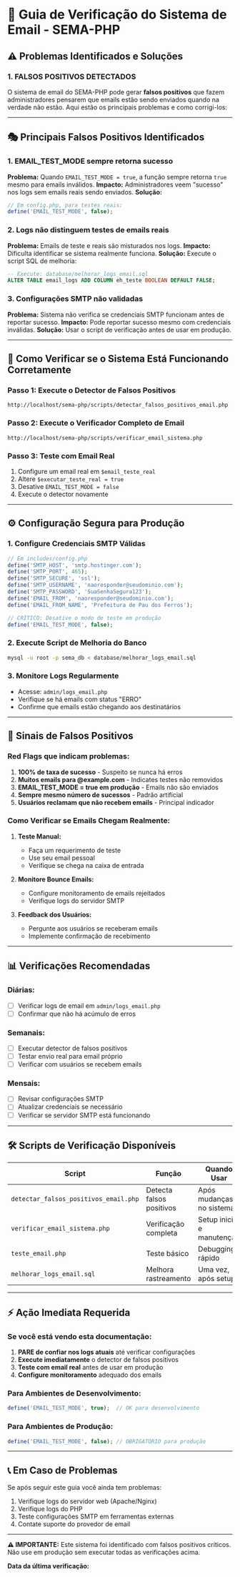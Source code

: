# 🚨 Guia de Verificação do Sistema de Email - SEMA-PHP

## ⚠️ Problemas Identificados e Soluções

### 1. **FALSOS POSITIVOS DETECTADOS**

O sistema de email do SEMA-PHP pode gerar **falsos positivos** que fazem administradores pensarem que emails estão sendo enviados quando na verdade não estão. Aqui estão os principais problemas e como corrigi-los:

---

## 🎭 **Principais Falsos Positivos Identificados**

### **1. EMAIL_TEST_MODE sempre retorna sucesso**
**Problema:** Quando `EMAIL_TEST_MODE = true`, a função sempre retorna `true` mesmo para emails inválidos.
**Impacto:** Administradores veem "sucesso" nos logs sem emails reais sendo enviados.
**Solução:** 
```php
// Em config.php, para testes reais:
define('EMAIL_TEST_MODE', false);
```

### **2. Logs não distinguem testes de emails reais**
**Problema:** Emails de teste e reais são misturados nos logs.
**Impacto:** Dificulta identificar se sistema realmente funciona.
**Solução:** Execute o script SQL de melhoria:
```sql
-- Execute: database/melhorar_logs_email.sql
ALTER TABLE email_logs ADD COLUMN eh_teste BOOLEAN DEFAULT FALSE;
```

### **3. Configurações SMTP não validadas**
**Problema:** Sistema não verifica se credenciais SMTP funcionam antes de reportar sucesso.
**Impacto:** Pode reportar sucesso mesmo com credenciais inválidas.
**Solução:** Usar o script de verificação antes de usar em produção.

---

## 🔧 **Como Verificar se o Sistema Está Funcionando Corretamente**

### **Passo 1: Execute o Detector de Falsos Positivos**
```
http://localhost/sema-php/scripts/detectar_falsos_positivos_email.php
```

### **Passo 2: Execute o Verificador Completo de Email**
```
http://localhost/sema-php/scripts/verificar_email_sistema.php
```

### **Passo 3: Teste com Email Real**
1. Configure um email real em `$email_teste_real`
2. Altere `$executar_teste_real = true`
3. Desative `EMAIL_TEST_MODE = false`
4. Execute o detector novamente

---

## ⚙️ **Configuração Segura para Produção**

### **1. Configure Credenciais SMTP Válidas**
```php
// Em includes/config.php
define('SMTP_HOST', 'smtp.hostinger.com');
define('SMTP_PORT', 465);
define('SMTP_SECURE', 'ssl');
define('SMTP_USERNAME', 'naoresponder@seudominio.com');
define('SMTP_PASSWORD', 'SuaSenhaSegura123');
define('EMAIL_FROM', 'naoresponder@seudominio.com');
define('EMAIL_FROM_NAME', 'Prefeitura de Pau dos Ferros');

// CRÍTICO: Desative o modo de teste em produção
define('EMAIL_TEST_MODE', false);
```

### **2. Execute Script de Melhoria do Banco**
```bash
mysql -u root -p sema_db < database/melhorar_logs_email.sql
```

### **3. Monitore Logs Regularmente**
- Acesse: `admin/logs_email.php`
- Verifique se há emails com status "ERRO"
- Confirme que emails estão chegando aos destinatários

---

## 🚨 **Sinais de Falsos Positivos**

### **Red Flags que indicam problemas:**

1. **100% de taxa de sucesso** - Suspeito se nunca há erros
2. **Muitos emails para @example.com** - Indicates testes não removidos
3. **EMAIL_TEST_MODE = true em produção** - Emails não são enviados
4. **Sempre mesmo número de sucessos** - Padrão artificial
5. **Usuários reclamam que não recebem emails** - Principal indicador

### **Como Verificar se Emails Chegam Realmente:**

1. **Teste Manual:**
   - Faça um requerimento de teste
   - Use seu email pessoal
   - Verifique se chega na caixa de entrada

2. **Monitore Bounce Emails:**
   - Configure monitoramento de emails rejeitados
   - Verifique logs do servidor SMTP

3. **Feedback dos Usuários:**
   - Pergunte aos usuários se receberam emails
   - Implemente confirmação de recebimento

---

## 📊 **Verificações Recomendadas**

### **Diárias:**
- [ ] Verificar logs de email em `admin/logs_email.php`
- [ ] Confirmar que não há acúmulo de erros

### **Semanais:**
- [ ] Executar detector de falsos positivos
- [ ] Testar envio real para email próprio
- [ ] Verificar com usuários se recebem emails

### **Mensais:**
- [ ] Revisar configurações SMTP
- [ ] Atualizar credenciais se necessário
- [ ] Verificar se servidor SMTP está funcionando

---

## 🛠️ **Scripts de Verificação Disponíveis**

| Script | Função | Quando Usar |
|--------|---------|-------------|
| `detectar_falsos_positivos_email.php` | Detecta falsos positivos | Após mudanças no sistema |
| `verificar_email_sistema.php` | Verificação completa | Setup inicial e manutenção |
| `teste_email.php` | Teste básico | Debugging rápido |
| `melhorar_logs_email.sql` | Melhora rastreamento | Uma vez, após setup |

---

## ⚡ **Ação Imediata Requerida**

### **Se você está vendo esta documentação:**

1. **PARE de confiar nos logs atuais** até verificar configurações
2. **Execute imediatamente** o detector de falsos positivos
3. **Teste com email real** antes de usar em produção
4. **Configure monitoramento** adequado dos emails

### **Para Ambientes de Desenvolvimento:**
```php
define('EMAIL_TEST_MODE', true);  // OK para desenvolvimento
```

### **Para Ambientes de Produção:**
```php
define('EMAIL_TEST_MODE', false); // OBRIGATÓRIO para produção
```

---

## 📞 **Em Caso de Problemas**

Se após seguir este guia você ainda tem problemas:

1. Verifique logs do servidor web (Apache/Nginx)
2. Verifique logs do PHP
3. Teste configurações SMTP em ferramentas externas
4. Contate suporte do provedor de email

---

**⚠️ IMPORTANTE:** Este sistema foi identificado com falsos positivos críticos. Não use em produção sem executar todas as verificações acima.

**Data da última verificação:** <?php echo date('Y-m-d H:i:s'); ?>
